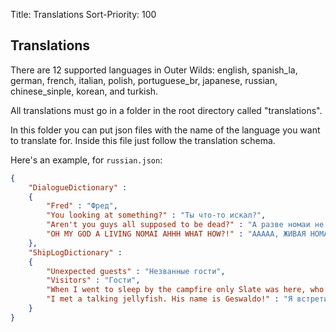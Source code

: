 Title: Translations
Sort-Priority: 100

## Translations

There are 12 supported languages in Outer Wilds: english, spanish_la, german, french, italian, polish, portuguese_br, japanese, russian, chinese_sinple, korean, and turkish.

All translations must go in a folder in the root directory called "translations".

In this folder you can put json files with the name of the language you want to translate for. Inside this file just follow the translation schema.

Here's an example, for `russian.json`:

```json
{
    "DialogueDictionary" :
    {
        "Fred" : "Фред",
        "You looking at something?" : "Ты что-то искал?",
        "Aren't you guys all supposed to be dead?" : "А разве номаи не вымерли?",
        "OH MY GOD A LIVING NOMAI AHHH WHAT HOW?!" : "ААААА, ЖИВАЯ НОМАИ?!"
    },
    "ShipLogDictionary" :
    {
        "Unexpected guests" : "Незванные гости",
        "Visitors" : "Гости",
        "When I went to sleep by the campfire only Slate was here, who are these characters?" : "Когда я ложился спать у костра здесь был только Сланец. Кто все остальные?",
        "I met a talking jellyfish. His name is Geswaldo!" : "Я встретил говорящую медузу. Его зовут Гесвальдо!"
    }
}
```